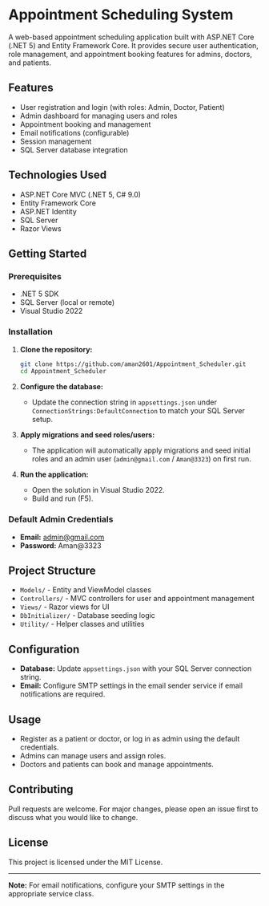 # Appointment Scheduling System

A web-based appointment scheduling application built with ASP.NET Core (.NET 5) and Entity Framework Core. It provides secure user authentication, role management, and appointment booking features for admins, doctors, and patients.

## Features

- User registration and login (with roles: Admin, Doctor, Patient)
- Admin dashboard for managing users and roles
- Appointment booking and management
- Email notifications (configurable)
- Session management
- SQL Server database integration

## Technologies Used

- ASP.NET Core MVC (.NET 5, C# 9.0)
- Entity Framework Core
- ASP.NET Identity
- SQL Server
- Razor Views

## Getting Started

### Prerequisites

- .NET 5 SDK
- SQL Server (local or remote)
- Visual Studio 2022

### Installation

1. **Clone the repository:**
   ```bash
   git clone https://github.com/aman2601/Appointment_Scheduler.git
   cd Appointment_Scheduler
   ```

2. **Configure the database:**
   - Update the connection string in `appsettings.json` under `ConnectionStrings:DefaultConnection` to match your SQL Server setup.

3. **Apply migrations and seed roles/users:**
   - The application will automatically apply migrations and seed initial roles and an admin user (`admin@gmail.com` / `Aman@3323`) on first run.

4. **Run the application:**
   - Open the solution in Visual Studio 2022.
   - Build and run (F5).

### Default Admin Credentials

- **Email:** admin@gmail.com
- **Password:** Aman@3323

## Project Structure

- `Models/` - Entity and ViewModel classes
- `Controllers/` - MVC controllers for user and appointment management
- `Views/` - Razor views for UI
- `DbInitializer/` - Database seeding logic
- `Utility/` - Helper classes and utilities

## Configuration

- **Database:** Update `appsettings.json` with your SQL Server connection string.
- **Email:** Configure SMTP settings in the email sender service if email notifications are required.

## Usage

- Register as a patient or doctor, or log in as admin using the default credentials.
- Admins can manage users and assign roles.
- Doctors and patients can book and manage appointments.

## Contributing

Pull requests are welcome. For major changes, please open an issue first to discuss what you would like to change.

## License

This project is licensed under the MIT License.

---

**Note:** For email notifications, configure your SMTP settings in the appropriate service class.
